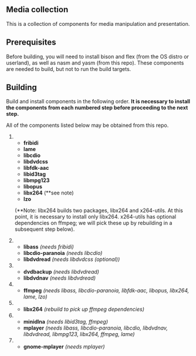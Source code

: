 ## Media collection

This is a collection of components for media manipulation and presentation.

## Prerequisites

Before building, you will need to install bison and flex (from the OS
distro or userland), as well as nasm and yasm (from this repo).  These
components are needed to build, but not to run the build targets.

## Building

Build and install components in the following order.  **It is necessary
to install the components from each numbered step before proceeding to
the next step.**

All of the components listed below may be obtained from this repo.

1.
    * **fribidi**
    * **lame**
    * **libcdio**
    * **libdvdcss**
    * **libfdk-aac**
    * **libid3tag**
    * **libmpg123**
    * **libopus**
    * **libx264** (**see note)
    * **lzo**

    (**Note: libx264 builds two packages, libx264 and x264-utils.  At
    this point, it is necessary to install only libx264.  x264-utils has
    optional dependencies on ffmpeg; we will pick these up by rebuilding
    in a subsequent step below).


2.
    * **libass** _(needs fribidi)_
    * **libcdio-paranoia** _(needs libcdio)_
    * **libdvdread** _(needs libdvdcss (optional))_


3.
    * **dvdbackup** _(needs libdvdread)_
    * **libdvdnav** _(needs libdvdread)_


4.
    * **ffmpeg** _(needs libass, libcdio-paranoia, libfdk-aac, libopus,
      libx264, lame, lzo)_


5.
    * **libx264** _(rebuild to pick up ffmpeg dependencies)_


6.
    * **minidlna** _(needs libid3tag, ffmpeg)_
    * **mplayer** _(needs libass, libcdio-paranoia, libcdio, libdvdnav,
      libdvdread, libmpg123, libx264, ffmpeg, lame)_


7.
    * **gnome-mplayer** _(needs mplayer)_

